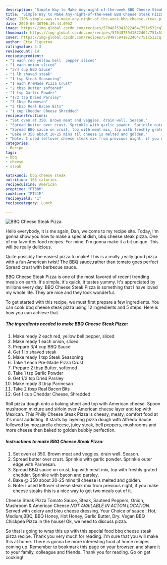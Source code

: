 ```yaml
---
description: "Simple Way to Make Any-night-of-the-week BBQ Cheese Steak Pizza"
title: "Simple Way to Make Any-night-of-the-week BBQ Cheese Steak Pizza"
slug: 1705-simple-way-to-make-any-night-of-the-week-bbq-cheese-steak-pizza
date: 2020-06-30T06:39:44.095Z
image: https://img-global.cpcdn.com/recipes/5704875941822464/751x532cq70/bbq-cheese-steak-pizza-recipe-main-photo.jpg
thumbnail: https://img-global.cpcdn.com/recipes/5704875941822464/751x532cq70/bbq-cheese-steak-pizza-recipe-main-photo.jpg
cover: https://img-global.cpcdn.com/recipes/5704875941822464/751x532cq70/bbq-cheese-steak-pizza-recipe-main-photo.jpg
author: Etta Figueroa
ratingvalue: 4.3
reviewcount: 14
recipeingredient:
- "2 each red yellow bell  pepper sliced"
- "1 each onion sliced"
- "3/4 cup BBQ Sauce"
- "1 lb shaved steak"
- "1 tsp Steak Seasoning"
- "1 each PreMade Pizza Crust"
- "2 tbsp Butter softened"
- "1 tsp Garlic Powder"
- "1/2 tsp Dried Parsley"
- "3 tbsp Parmesan"
- "2 tbsp Real Bacon Bits"
- "1 cup Cheddar Cheese Shredded"
recipeinstructions:
- "Set oven at 350. Brown meat and veggies, drain well. Season."
- "Spread butter over crust. Sprinkle with garlic powder. Sprinkle outer edge with Parmesan."
- "Spread BBQ sauce on crust, top with meat mix, top with freshly grated cheddar. Sprinkle with bacon and parsley."
- "Bake @ 350 about 20-25 mins til cheese is melted and golden."
- "Note: I used leftover cheese steak mix from previous night, if you make cheese steaks this is a nice way to get two meals out of it."
categories:
- Recipe
tags:
- bbq
- cheese
- steak

katakunci: bbq cheese steak 
nutrition: 165 calories
recipecuisine: American
preptime: "PT38M"
cooktime: "PT41M"
recipeyield: "1"
recipecategory: Lunch

---
```



![BBQ Cheese Steak Pizza](https://img-global.cpcdn.com/recipes/5704875941822464/751x532cq70/bbq-cheese-steak-pizza-recipe-main-photo.jpg)

Hello everybody, it is me again, Dan, welcome to my recipe site. Today, I'm gonna show you how to make a special dish, bbq cheese steak pizza. One of my favorites food recipes. For mine, I'm gonna make it a bit unique. This will be really delicious.

Quite possibly the easiest pizza to make! This is a really ,really good pizza with a fun American twist! The BBQ sauce,rather than tomato goes perfect Spread crust with barbecue sauce.

BBQ Cheese Steak Pizza is one of the most favored of recent trending meals on earth. It's simple, it's quick, it tastes yummy. It's appreciated by millions every day. BBQ Cheese Steak Pizza is something that I have loved my whole life. They are nice and they look wonderful.


To get started with this recipe, we must first prepare a few ingredients. You can cook bbq cheese steak pizza using 12 ingredients and 5 steps. Here is how you can achieve that.

<!--inarticleads1-->

##### The ingredients needed to make BBQ Cheese Steak Pizza:

1. Make ready 2 each red, yellow bell  pepper, sliced
1. Make ready 1 each onion, sliced
1. Prepare 3/4 cup BBQ Sauce
1. Get 1 lb shaved steak
1. Make ready 1 tsp Steak Seasoning
1. Take 1 each Pre-Made Pizza Crust
1. Prepare 2 tbsp Butter, softened
1. Take 1 tsp Garlic Powder
1. Get 1/2 tsp Dried Parsley
1. Make ready 3 tbsp Parmesan
1. Take 2 tbsp Real Bacon Bits
1. Get 1 cup Cheddar Cheese, Shredded


Roll pizza dough onto a baking sheet and top with American cheese. Spoon mushroom mixture and sirloin over American cheese layer and top with Mexican. This Philly Cheese Steak Pizza is cheesy, meaty, comfort food at it&#39;s most addicting. It starts by layering pizza dough with Alfredo Sauce followed by mozzarella cheese, juicy steak, bell peppers, mushrooms and more cheese then baked to golden bubbly perfection. 

<!--inarticleads2-->

##### Instructions to make BBQ Cheese Steak Pizza:

1. Set oven at 350. Brown meat and veggies, drain well. Season.
1. Spread butter over crust. Sprinkle with garlic powder. Sprinkle outer edge with Parmesan.
1. Spread BBQ sauce on crust, top with meat mix, top with freshly grated cheddar. Sprinkle with bacon and parsley.
1. Bake @ 350 about 20-25 mins til cheese is melted and golden.
1. Note: I used leftover cheese steak mix from previous night, if you make cheese steaks this is a nice way to get two meals out of it.


Cheese Steak Pizza Tomato Sauce, Steak, Sauteed Peppers, Onion, Mushroom &amp; American Cheese *NOT AVAILABLE IN ACTON LOCATION*. Served with celery and bleu cheese dressing. Your Choice of sauce : Hot, Medium,BBQ, BBQ Honey, Hot Honey, Garlic Butter, Dry. Vegan BBQ Chickpea Pizza in the house! Ok, we need to discuss pizza. 

So that is going to wrap this up with this special food bbq cheese steak pizza recipe. Thank you very much for reading. I'm sure that you will make this at home. There is gonna be more interesting food at home recipes coming up. Remember to bookmark this page on your browser, and share it to your family, colleague and friends. Thank you for reading. Go on get cooking!
